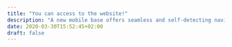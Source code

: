 ```yaml
---
title: "You can access to the website!"
description: "A new mobile base offers seamless and self-detecting navigation to the robot. <br/> With 3 omni wheels, multiple sensors and a LiDAR for environment mapping, Reachy has now access to more applications and a wider working space."
date: 2020-03-30T15:52:45+02:00
draft: false
---
```


